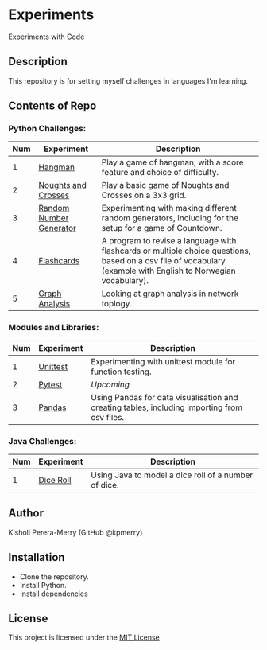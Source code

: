 # Experiments
Experiments with Code

## Description
This repository is for setting myself challenges in languages I'm learning.

## Contents of Repo

### Python Challenges:
|Num|Experiment|Description|
|---|---|---|
| 1 |[Hangman](/1.01_Hangman/hangman.py)| Play a game of hangman, with a score feature and choice of difficulty.|
|2|[Noughts and Crosses](/1.02_NoughtsAndCrosses/noughtsandcrosses.py)|Play a basic game of Noughts and Crosses on a 3x3 grid.| 
|3|[Random Number Generator](/1.03_RandomNumberGenerator/random_num_gen.py)|Experimenting with making different random generators, including for the setup for a game of Countdown.|
|4|[Flashcards](/1.04_Flashcards/norsk.py)|A program to revise a language with flashcards or multiple choice questions, based on a csv file of vocabulary (example with English to Norwegian vocabulary).|
|5|[Graph Analysis](/1.05_TopologyGraphs/network.py)|Looking at graph analysis in network toplogy.|

### Modules and Libraries:
|Num|Experiment|Description|
|---|---|---|
|1|[Unittest](/2.01_Unittest/)|Experimenting with unittest module for function testing.|
|2|[Pytest](/2.02_Pytest/)|*Upcoming*|
|3|[Pandas](/2.03_Pandas/)|Using Pandas for data visualisation and creating tables, including importing from csv files.|

### Java Challenges:
|Num|Experiment|Description|
|---|---|---|
|1|[Dice Roll](/3.01_DiceRoll/)|Using Java to model a dice roll of a number of dice.|

## Author
Kisholi Perera-Merry (GitHub @kpmerry)

## Installation
- Clone the repository.
- Install Python.
- Install dependencies

## License
This project is licensed under the [MIT License](LICENSE)
